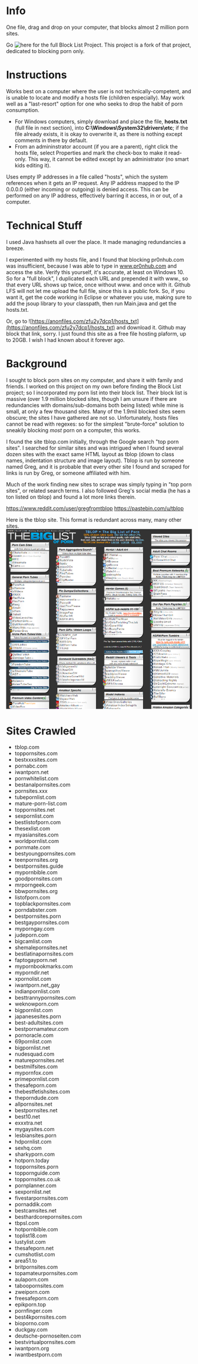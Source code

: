 # Info

One file, drag and drop on your computer, that blocks almost 2 million porn sites.

Go ![here](https://github.com/blocklistproject/Lists) for the full Block List Project. This project is a fork of that project, dedicated to blocking porn only.

# Instructions
Works best on a computer where the user is not technically-competent, and is unable to locate and modify a hosts file (children especially). May work well as a "last-resort" option for one who seeks to drop the habit of porn consumption.

* For Windows computers, simply download and place the file, **hosts.txt** (full file in next section), into **C:\Windows\System32\drivers\etc**; if the file already exists, it is okay to overwrite it, as there is nothing except comments in there by default.
* From an admininstrator account (if you are a parent), right click the hosts file, select Properties and mark the check-box to make it read-only. This way, it cannot be edited except by an administrator (no smart kids editing it).

Uses empty IP addresses in a file called "hosts", which the system references when it gets an IP request. Any IP address mapped to the IP 0.0.0.0 (either incoming or outgoing) is denied access. This can be performed on any IP address, effectively barring it access, in or out, of a computer.

# Technical Stuff
I used Java hashsets all over the place. It made managing redundancies a breeze.

I experimented with my hosts file, and I found that blocking pr0nhub.com was insufficient, because I was able to type in www.pr0nhub.com and access the site. Verify this yourself, it's accurate, at least on Windows 10. So for a "full block", I duplicated each URL and prepended it with www., so that every URL shows up twice, once without www. and once with it. Github LFS will not let me upload the full file, since this is a public fork. So, if you want it, get the code working in Eclipse or whatever you use, making sure to add the jsoup library to your classpath, then run Main.java and get the hosts.txt.

Or, go to ![https://anonfiles.com/zfu2y7dcp1/hosts_txt](https://anonfiles.com/zfu2y7dcp1/hosts_txt) and download it. Github may block that link, sorry. I just found this site as a free file hosting plaform, up to 20GB. I wish I had known about it forever ago.

# Background
I sought to block porn sites on my computer, and share it with family and friends. I worked on this project on my own before finding the Block List project; so I incorporated my porn list into their block list. Their block list is massive (over 1.9 million blocked sites, though I am unsure if there are redundancies with domains/sub-domains both being listed) while mine is small, at only a few thousand sites. Many of the 1.9mil blocked sites seem obscure; the sites I have gathered are not so. Unfortunately, hosts files cannot be read with regexes: so for the simplest "brute-force" solution to sneakily blocking *most* porn on a computer, this works.

I found the site tblop.com initially, through the Google search "top porn sites". I searched for similar sites and was intrigued when I found several dozen sites with the exact same HTML layout as tblop (down to class names, indentation structure and image layout). Tblop is run by someone named Greg, and it is probable that every other site I found and scraped for links is run by Greg, or someone affiliated with him.

Much of the work finding new sites to scrape was simply typing in "top porn sites", or related search terms. I also followed Greg's social media (he has a ton listed on tblop) and found a lot more links therein.

https://www.reddit.com/user/gregfromtblop
https://pastebin.com/u/tblop

Here is the tblop site. This format is redundant across many, many other sites.
![](https://github.com/Psychobagger/PornBlock/blob/master/images/tblop.PNG)

# Sites Crawled
* tblop.com
* toppornsites.com
* bestxxxsites.com
* pornabc.com
* iwantporn.net
* pornwhitelist.com
* bestanalpornsites.com
* pornsites.xxx
* tubepornlist.com
* mature-porn-list.com
* toppornsites.net
* sexpornlist.com
* bestlistofporn.com
* thesexlist.com
* myasiansites.com
* worldpornlist.com
* pornmate.com
* bestyoungpornsites.com
* teenpornsites.org
* bestpornsites.guide
* mypornbible.com
* goodpornsites.com
* mrporngeek.com
* bbwpornsites.org
* listofporn.com
* topblackpornsites.com
* porndabster.com
* bestpornsites.porn
* bestgaypornsites.com
* myporngay.com
* judeporn.com
* bigcamlist.com
* shemalepornsites.net
* bestlatinapornsites.com
* faptogayporn.net
* mypornbookmarks.com
* myporndir.net
* xpornolist.com
* iwantporn.net_gay
* indianpornlist.com
* besttrannypornsites.com
* weknowporn.com
* bigpornlist.com
* japanesesites.porn
* best-adultsites.com
* bestpornamateur.com
* pornoracle.com
* 69pornlist.com
* bigpornlist.net
* nudesquad.com
* maturepornsites.net
* bestmilfsites.com
* mypornfox.com
* primepornlist.com
* thesafeporn.com
* thebestfetishsites.com
* theporndude.com
* allpornsites.net
* bestpornsites.net
* best10.net
* exxxtra.net
* mygaysites.com
* lesbiansites.porn
* hdpornlist.com
* sexhq.com
* sharkyporn.com
* hotporn.today
* toppornsites.porn
* toppornguide.com
* toppornsites.co.uk
* pornplanner.com
* sexpornlist.net
* fivestarpornsites.com
* pornaddik.com
* bestcamsites.net
* besthardcorepornsites.com
* tbpsl.com
* hotpornbible.com
* toplist18.com
* lustylist.com
* thesafeporn.net
* cumshotlist.com
* area51.to
* britpornsites.com
* topamateurpornsites.com
* aulaporn.com
* taboopornsites.com
* zweiporn.com
* freesafeporn.com
* epikporn.top
* pornfinger.com
* best4kpornsites.com
* bioporno.com
* duckgay.com
* deutsche-pornoseiten.com
* bestvirtualpornsites.com
* iwantporn.org
* iwantbestporn.com
